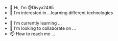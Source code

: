 - 👋 Hi, I’m @Divya2495
- 👀 I’m interested in ...learning different technologies
- 
- 🌱 I’m currently learning ...
- 💞️ I’m looking to collaborate on ...
- 📫 How to reach me ...

<!---
Divya2495/Divya2495 is a ✨ special ✨ repository because its `README.md` (this file) appears on your GitHub profile.
You can click the Preview link to take a look at your changes.
--->
